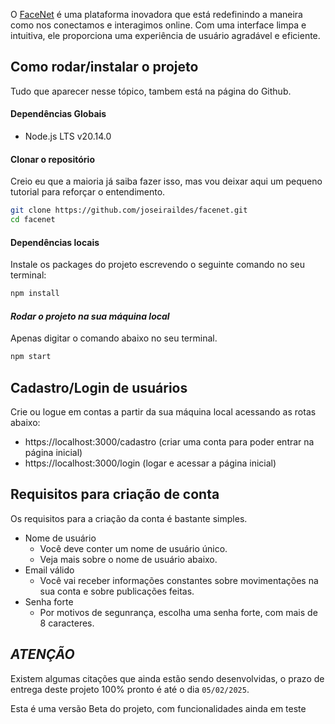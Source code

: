 O [FaceNet](https://facenet-seven.vercel.app/) é uma plataforma inovadora que está redefinindo a maneira como nos conectamos e interagimos online. Com uma interface limpa e intuitiva, ele proporciona uma experiência de usuário agradável e eficiente.

## Como rodar/instalar o projeto
Tudo que aparecer nesse tópico, tambem está na página do Github.

#### Dependências Globais
- Node.js LTS v20.14.0

#### Clonar o repositório
Creio eu que a maioria já saiba fazer isso, mas vou deixar aqui um pequeno tutorial para reforçar o entendimento.

```bash
git clone https://github.com/joseiraildes/facenet.git
cd facenet
```

#### Dependências locais
Instale os packages do projeto escrevendo o seguinte comando no seu terminal:

```bash
npm install
```

#### *Rodar o projeto na sua máquina local*
Apenas digitar o comando abaixo no seu terminal.
```bash
npm start
```


## Cadastro/Login de usuários
Crie ou logue em contas a partir da sua máquina local acessando as rotas abaixo:

- https://localhost:3000/cadastro (criar uma conta para poder entrar na página inicial)
- https://localhost:3000/login (logar e acessar a página inicial)

## Requisitos para criação de conta
Os requisitos para a criação da conta é bastante simples.
- Nome de usuário
    - Você deve conter um nome de usuário único.
    - Veja mais sobre o nome de usuário abaixo.
- Email válido
    -  Você vai receber informações constantes sobre movimentações na sua conta e sobre publicações feitas.
- Senha forte
    - Por motivos de segunrança, escolha uma senha forte, com mais de 8 caracteres.

## *ATENÇÃO*
Existem algumas citações que ainda estão sendo desenvolvidas, o prazo de entrega deste projeto 100% pronto é até o dia `05/02/2025`.

Esta é uma versão Beta do projeto, com funcionalidades ainda em teste